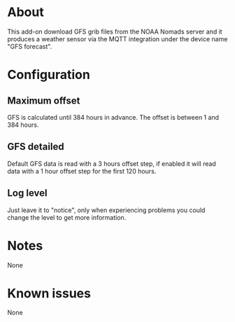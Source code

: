 # About
This add-on download GFS grib files from the NOAA Nomads server and it produces a weather sensor via the MQTT integration under the device name "GFS forecast".

# Configuration

## Maximum offset
GFS is calculated until 384 hours in advance. The offset is between 1 and 384 hours.

## GFS detailed
Default GFS data is read with a 3 hours offset step, if enabled it will read data with a 1 hour offset step for the first 120 hours.

## Log level
Just leave it to "notice", only when experiencing problems you could change the level to get more information.

# Notes
None

# Known issues
None
